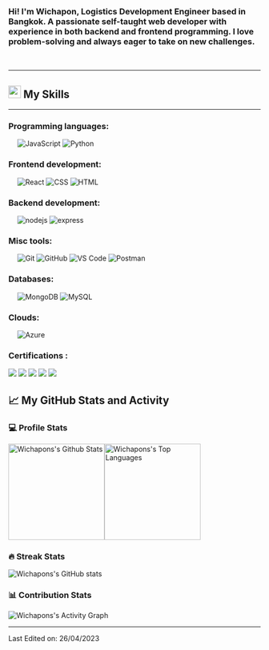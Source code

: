 
&emsp;
<h3 align="left">Hi! I'm Wichapon, Logistics Development Engineer based in Bangkok. A passionate self-taught web developer with experience in both backend and frontend programming. I love problem-solving and always eager to take on new challenges.</h3>
&emsp;

-------------------

## <img src="https://media2.giphy.com/media/QssGEmpkyEOhBCb7e1/giphy.gif?cid=ecf05e47a0n3gi1bfqntqmob8g9aid1oyj2wr3ds3mg700bl&rid=giphy.gif" width ="25"> My Skills

-------------------
### Programming languages:
&emsp;
![JavaScript](https://img.shields.io/badge/-JavaScript-000?&logo=JavaScript) 
![Python](https://img.shields.io/badge/-Python-000?&logo=Python)

### Frontend development:
&emsp;
![React](https://img.shields.io/badge/-React-000?&logo=React)
![CSS](https://img.shields.io/badge/-CSS-000?&logo=CSS3)
![HTML](https://img.shields.io/badge/-HTML-000?&logo=HTML5)

### Backend development:
&emsp;
![nodejs](https://img.shields.io/badge/Node.js--000?&logo=node.js)
![express](https://img.shields.io/badge/Express.js-000?logo=express.js)

### Misc tools:
&emsp;
![Git](https://img.shields.io/badge/-Git-000?&logo=Git)
![GitHub](https://img.shields.io/badge/-GitHub-000?&logo=GitHub)
![VS Code](https://img.shields.io/badge/-VS%20Code-000?&logo=Visual-Studio-Code)
![Postman](https://img.shields.io/badge/-Postman-000?&logo=Postman)

### Databases:
&emsp;
![MongoDB](https://img.shields.io/badge/-MongoDB-000?&logo=MongoDB)
![MySQL](https://img.shields.io/badge/-MySQL-000?&logo=MySQL)

### Clouds:
&emsp;
![Azure](https://img.shields.io/badge/-Azure-blue?&logo=Microsoft-Azure)

### Certifications :
[![](https://img.shields.io/badge/Azure%20Fundamentals-gray)](https://www.credly.com/badges/e3699a5d-e4e1-4902-9069-2c9aed6515cf) 
[![](https://img.shields.io/badge/Azure%20Data%20Fundamentals-blue)](https://www.credly.com/badges/cf0d017b-f5a2-4d7e-a9bc-e52afd1ac571)
[![](https://img.shields.io/badge/Azure%20AI%20Fundamentals-darkgreen)](https://www.credly.com/badges/5b93b7fa-dead-4f29-9f27-ddb9214adb7e)
[![](https://img.shields.io/badge/Azure%20Security%20Fundamentals-brown)](https://www.credly.com/badges/7af04645-834a-4634-a576-98cbb4d3f06b)
[![](https://img.shields.io/badge/Azure%20Power%20Platform%20Fundamentals-purple)](https://github.com/Aryagm/Aryagm/blob/main/Certificates/Data%20Science%20Toolbox%20-%20I-1.jpg)


## 📈 My GitHub Stats and Activity

### 💻 Profile Stats

<img alt="Wichapons's Github Stats" src="https://github-readme-stats-sigma-five.vercel.app/api/?username=wichapons&show_icons=true&include_all_commits=true&count_private=true&theme=react&hide_border=true&bg_color=1F222E&title_color=F85D7F&icon_color=F8D866" height="192px"/><img alt="Wichapons's Top Languages" src="https://github-readme-stats-sigma-five.vercel.app/api/top-langs/?username=wichapons&langs_count=8&layout=compact&theme=react&hide_border=true&bg_color=1F222E&title_color=F85D7F&icon_color=F8D866" height="192px"/>


### 🔥 Streak Stats

![Wichapons's GitHub stats](https://github-readme-streak-stats.herokuapp.com/?user=wichapons&theme=tokyonight)

### 📊 Contribution Stats

<img alt="Wichapons's Activity Graph" src="https://github-readme-activity-graph.cyclic.app/graph/?username=wichapons&bg_color=1F222E&color=F8D866&line=F85D7F&point=FFFFFF&hide_border=true" />

------
Last Edited on: 26/04/2023
